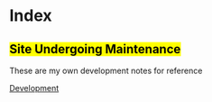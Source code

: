 # Index

## <mark> Site Undergoing Maintenance </mark>

These are my own development notes for reference

[Development](/development/index.md)
